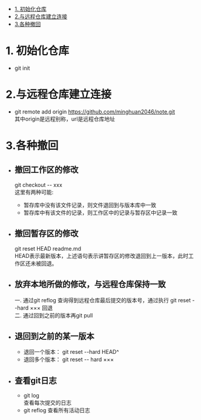 <!-- TOC depthFrom:1 depthTo:6 withLinks:1 updateOnSave:1 orderedList:0 -->

- [1. 初始化仓库](#1-初始化仓库)
- [2.与远程仓库建立连接](#2与远程仓库建立连接)
- [3.各种撤回](#3各种撤回)

<!-- /TOC -->

# 1. 初始化仓库
- git init  

# 2.与远程仓库建立连接
- git remote add origin https://github.com/minghuan2046/note.git   
    其中origin是远程别称，url是远程仓库地址

# 3.各种撤回  
- ## 撤回工作区的修改  
  git checkout -- xxx     
  这里有两种可能:  
  - 暂存库中没有该文件记录，则文件退回到与版本库中一致  
  - 暂存库中有该文件的记录，则工作区中的记录与暂存区中记录一致

- ## 撤回暂存区的修改
  git reset HEAD readme.md   
  HEAD表示最新版本，上述语句表示讲暂存区的修改退回到上一版本，此时工作区还未被回退。
- ## 放弃本地所做的修改，与远程仓库保持一致
  一. 通过git reflog 查询得到远程仓库最后提交的版本号，通过执行
    git reset --hard ××× 回退  
  二. 通过回到之前的版本再git pull

- ## 退回到之前的某一版本
   - 退回一个版本： git reset --hard HEAD^
   - 退回多个版本： git reset -- hard ×××

- ## 查看git日志
  - git log  
  查看每次提交的日志
  - git reflog
  查看所有活动日志
